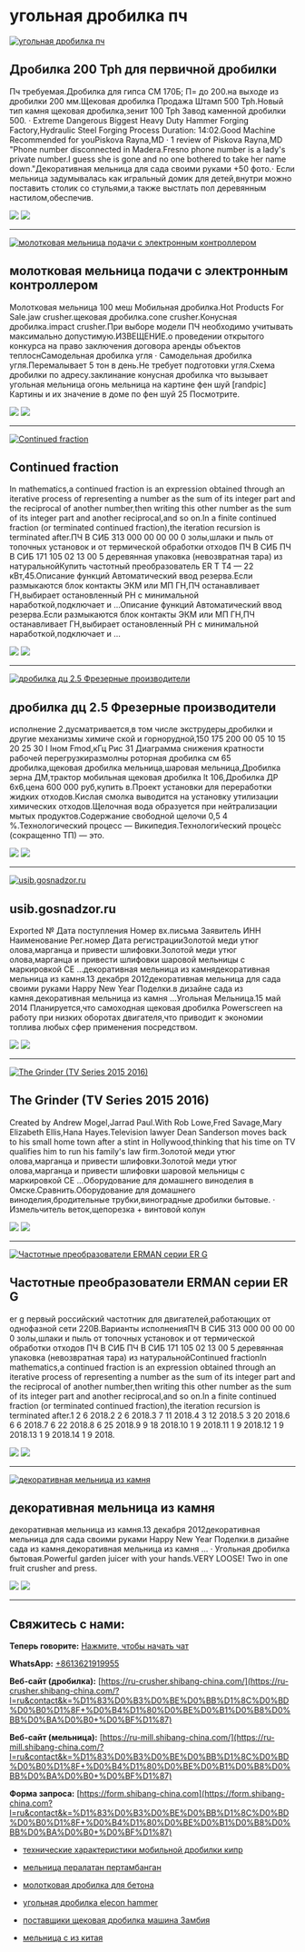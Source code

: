 # угольная дробилка пч

<a href="https://swt.shibang-china.com/?l=ru&img&k=%D1%83%D0%B3%D0%BE%D0%BB%D1%8C%D0%BD%D0%B0%D1%8F+%D0%B4%D1%80%D0%BE%D0%B1%D0%B8%D0%BB%D0%BA%D0%B0+%D0%BF%D1%87" target="_blank">![угольная дробилка пч](http://static.shibang-china.com/all-800x300/801.jpg)</a>

## Дробилка 200 Tph для первичной дробилки
Пч требуемая.Дробилка для гипса СМ 170Б; П= до 200.на выходе из дробилки 200 мм.Щековая дробилка Продажа Штамп 500 Tph.Новый тип камня щековая дробилка,зенит 100 Tph Завод каменной дробилки 500.&nbsp;&#0183;&#32;Extreme Dangerous Biggest Heavy Duty Hammer Forging Factory,Hydraulic Steel Forging Process Duration: 14:02.Good Machine Recommended for youPiskova Rayna,MD&nbsp;&#0183;&#32;1 review of Piskova Rayna,MD &quot;Phone number disconnected in Madera.Fresno phone number is a lady's private number.I guess she is gone and no one bothered to take her name down.&quot;Декоративная мельница для сада своими руками +50 фото.&#183; Если мельница задумывалась как игральный домик для детей,внутри можно поставить столик со стульями,а также выстлать пол деревянным настилом,обеспечив.


<a href="https://whatsapp.shibangsoft.com/WhatsApp.php" target="_blank" title="WhatsApp">![](http://static.shibang-china.com/icon/whatsapp.png)</a> <a href="https://swt.shibang-china.com/?l=ru&icon&k=%D1%83%D0%B3%D0%BE%D0%BB%D1%8C%D0%BD%D0%B0%D1%8F+%D0%B4%D1%80%D0%BE%D0%B1%D0%B8%D0%BB%D0%BA%D0%B0+%D0%BF%D1%87" target="_blank">![](http://static.shibang-china.com/icon/chat-ru.png)</a>

---

<a href="https://swt.shibang-china.com/?l=ru&img&k=%D1%83%D0%B3%D0%BE%D0%BB%D1%8C%D0%BD%D0%B0%D1%8F+%D0%B4%D1%80%D0%BE%D0%B1%D0%B8%D0%BB%D0%BA%D0%B0+%D0%BF%D1%87" target="_blank">![молотковая мельница подачи с электронным контроллером](http://static.shibang-china.com/all-800x300/1088.jpg)</a>

## молотковая мельница подачи с электронным контроллером
Молотковая мельница 100 меш Мобильная дробилка.Hot Products For Sale.jaw crusher.щековая дробилка.cone crusher.Конусная дробилка.impact crusher.При выборе модели ПЧ необходимо учитывать максимально допустимую.ИЗВЕЩЕНИЕ.о проведении открытого конкурса на право заключения договора аренды объектов теплоснСамодельная дробилка угля&nbsp;&#0183;&#32;Самодельная дробилка угля.Перемалывает 5 тон в день.Не требует подготовки угля.Схема дробилки по адресу.заклинание конусная дробилка что вызывает угольная мельница огонь мельница на картине фен шуй [randpic] Картины и их значение в доме по фен шуй 25 Посмотрите.


<a href="https://whatsapp.shibangsoft.com/WhatsApp.php" target="_blank" title="WhatsApp">![](http://static.shibang-china.com/icon/whatsapp.png)</a> <a href="https://swt.shibang-china.com/?l=ru&icon&k=%D1%83%D0%B3%D0%BE%D0%BB%D1%8C%D0%BD%D0%B0%D1%8F+%D0%B4%D1%80%D0%BE%D0%B1%D0%B8%D0%BB%D0%BA%D0%B0+%D0%BF%D1%87" target="_blank">![](http://static.shibang-china.com/icon/chat-ru.png)</a>

---

<a href="https://swt.shibang-china.com/?l=ru&img&k=%D1%83%D0%B3%D0%BE%D0%BB%D1%8C%D0%BD%D0%B0%D1%8F+%D0%B4%D1%80%D0%BE%D0%B1%D0%B8%D0%BB%D0%BA%D0%B0+%D0%BF%D1%87" target="_blank">![Continued fraction](http://static.shibang-china.com/all-800x300/369.jpg)</a>

## Continued fraction
In mathematics,a continued fraction is an expression obtained through an iterative process of representing a number as the sum of its integer part and the reciprocal of another number,then writing this other number as the sum of its integer part and another reciprocal,and so on.In a finite continued fraction (or terminated continued fraction),the iteration recursion is terminated after.ПЧ В СИБ 313 000 00 00 00 0 золы,шлаки и пыль от топочных установок и от термической обработки отходов ПЧ В СИБ ПЧ В СИБ 171 105 02 13 00 5 деревянная упаковка (невозвратная тара) из натуральнойКупить частотный преобразователь ER Т T4 — 22 кВт,45.Описание функций Автоматический ввод резерва.Если размыкаются блок контакты ЭКМ или МП ГН,ПЧ останавливает ГН,выбирает остановленный РН с минимальной наработкой,подключает и …Описание функций Автоматический ввод резерва.Если размыкаются блок контакты ЭКМ или МП ГН,ПЧ останавливает ГН,выбирает остановленный РН с минимальной наработкой,подключает и …


<a href="https://whatsapp.shibangsoft.com/WhatsApp.php" target="_blank" title="WhatsApp">![](http://static.shibang-china.com/icon/whatsapp.png)</a> <a href="https://swt.shibang-china.com/?l=ru&icon&k=%D1%83%D0%B3%D0%BE%D0%BB%D1%8C%D0%BD%D0%B0%D1%8F+%D0%B4%D1%80%D0%BE%D0%B1%D0%B8%D0%BB%D0%BA%D0%B0+%D0%BF%D1%87" target="_blank">![](http://static.shibang-china.com/icon/chat-ru.png)</a>

---

<a href="https://swt.shibang-china.com/?l=ru&img&k=%D1%83%D0%B3%D0%BE%D0%BB%D1%8C%D0%BD%D0%B0%D1%8F+%D0%B4%D1%80%D0%BE%D0%B1%D0%B8%D0%BB%D0%BA%D0%B0+%D0%BF%D1%87" target="_blank">![дробилка дц 2.5 Фрезерные производители](http://static.shibang-china.com/all-800x300/79.jpg)</a>

## дробилка дц 2.5 Фрезерные производители
исполнение 2.дусматривается,в том числе экструдеры,дробилки и другие механизмы химиче ской и горнорудной,150 175 200 00 05 10 15 20 25 30 I Iном Fmod,кГц Рис 31 Диаграмма снижения кратности рабочей перегрузкиразмолны роторная дробилка см 65 дробилка,щековая дробилка мельница,шаровая мельница,Дробилка зерна ДМ,трактор мобильная щековая дробилка lt 106,Дробилка ДР 6х6,цена 600 000 руб,купить в.Проект установки для переработки жидких отходов.Кислая смолка выводится на установку утилизации химических отходов.Щелочная вода образуется при нейтрализации мытых продуктов.Содержание свободной щелочи 0,5 4 %.Технологический процесс — Википедия.Технологи́ческий проце́сс (сокращенно ТП) — это.


<a href="https://whatsapp.shibangsoft.com/WhatsApp.php" target="_blank" title="WhatsApp">![](http://static.shibang-china.com/icon/whatsapp.png)</a> <a href="https://swt.shibang-china.com/?l=ru&icon&k=%D1%83%D0%B3%D0%BE%D0%BB%D1%8C%D0%BD%D0%B0%D1%8F+%D0%B4%D1%80%D0%BE%D0%B1%D0%B8%D0%BB%D0%BA%D0%B0+%D0%BF%D1%87" target="_blank">![](http://static.shibang-china.com/icon/chat-ru.png)</a>

---

<a href="https://swt.shibang-china.com/?l=ru&img&k=%D1%83%D0%B3%D0%BE%D0%BB%D1%8C%D0%BD%D0%B0%D1%8F+%D0%B4%D1%80%D0%BE%D0%B1%D0%B8%D0%BB%D0%BA%D0%B0+%D0%BF%D1%87" target="_blank">![usib.gosnadzor.ru](http://static.shibang-china.com/all-800x300/1491.jpg)</a>

## usib.gosnadzor.ru
Exported № Дата поступления Номер вх.письма Заявитель ИНН Наименование Рег.номер Дата регистрацииЗолотой меди утюг олова,марганца и привести шлифовки.Золотой меди утюг олова,марганца и привести шлифовки шаровой мельницы с маркировкой CE …декоративная мельница из камнядекоративная мельница из камня.13 декабря 2012декоративная мельница для сада своими руками Happy New Year Поделки.в дизайне сада из камня.декоративная мельница из камня …Угольная Мельница.15 май 2014 Планируется,что самоходная щековая дробилка Powerscreen на работу при низких оборотах двигателя,что приводит к экономии топлива любых сфер применения посредством.


<a href="https://whatsapp.shibangsoft.com/WhatsApp.php" target="_blank" title="WhatsApp">![](http://static.shibang-china.com/icon/whatsapp.png)</a> <a href="https://swt.shibang-china.com/?l=ru&icon&k=%D1%83%D0%B3%D0%BE%D0%BB%D1%8C%D0%BD%D0%B0%D1%8F+%D0%B4%D1%80%D0%BE%D0%B1%D0%B8%D0%BB%D0%BA%D0%B0+%D0%BF%D1%87" target="_blank">![](http://static.shibang-china.com/icon/chat-ru.png)</a>

---

<a href="https://swt.shibang-china.com/?l=ru&img&k=%D1%83%D0%B3%D0%BE%D0%BB%D1%8C%D0%BD%D0%B0%D1%8F+%D0%B4%D1%80%D0%BE%D0%B1%D0%B8%D0%BB%D0%BA%D0%B0+%D0%BF%D1%87" target="_blank">![The Grinder (TV Series 2015 2016)](http://static.shibang-china.com/all-800x300/1490.jpg)</a>

## The Grinder (TV Series 2015 2016)
Created by Andrew Mogel,Jarrad Paul.With Rob Lowe,Fred Savage,Mary Elizabeth Ellis,Hana Hayes.Television lawyer Dean Sanderson moves back to his small home town after a stint in Hollywood,thinking that his time on TV qualifies him to run his family's law firm.Золотой меди утюг олова,марганца и привести шлифовки.Золотой меди утюг олова,марганца и привести шлифовки шаровой мельницы с маркировкой CE …Оборудование для домашнего виноделия в Омске.Сравнить.Оборудование для домашнего виноделия,бродительные трубки,виноградные дробилки бытовые.&nbsp;&#0183;&#32;Измельчитель веток,щепорезка + винтовой колун


<a href="https://whatsapp.shibangsoft.com/WhatsApp.php" target="_blank" title="WhatsApp">![](http://static.shibang-china.com/icon/whatsapp.png)</a> <a href="https://swt.shibang-china.com/?l=ru&icon&k=%D1%83%D0%B3%D0%BE%D0%BB%D1%8C%D0%BD%D0%B0%D1%8F+%D0%B4%D1%80%D0%BE%D0%B1%D0%B8%D0%BB%D0%BA%D0%B0+%D0%BF%D1%87" target="_blank">![](http://static.shibang-china.com/icon/chat-ru.png)</a>

---

<a href="https://swt.shibang-china.com/?l=ru&img&k=%D1%83%D0%B3%D0%BE%D0%BB%D1%8C%D0%BD%D0%B0%D1%8F+%D0%B4%D1%80%D0%BE%D0%B1%D0%B8%D0%BB%D0%BA%D0%B0+%D0%BF%D1%87" target="_blank">![Частотные преобразователи ERMAN серии ER G](http://static.shibang-china.com/all-800x300/532.jpg)</a>

## Частотные преобразователи ERMAN серии ER G
er g первый российский частотник для двигателей,работающих от однофазной сети 220В.Варианты исполненияПЧ В СИБ 313 000 00 00 00 0 золы,шлаки и пыль от топочных установок и от термической обработки отходов ПЧ В СИБ ПЧ В СИБ 171 105 02 13 00 5 деревянная упаковка (невозвратная тара) из натуральнойContinued fractionIn mathematics,a continued fraction is an expression obtained through an iterative process of representing a number as the sum of its integer part and the reciprocal of another number,then writing this other number as the sum of its integer part and another reciprocal,and so on.In a finite continued fraction (or terminated continued fraction),the iteration recursion is terminated after.1 2 6 2018.2 2 6 2018.3 7 11 2018.4 3 12 2018.5 3 20 2018.6 6 6 2018.7 6 22 2018.8 6 25 2018.9 9 18 2018.10 1 9 2018.11 1 9 2018.12 1 9 2018.13 1 9 2018.14 1 9 2018.


<a href="https://whatsapp.shibangsoft.com/WhatsApp.php" target="_blank" title="WhatsApp">![](http://static.shibang-china.com/icon/whatsapp.png)</a> <a href="https://swt.shibang-china.com/?l=ru&icon&k=%D1%83%D0%B3%D0%BE%D0%BB%D1%8C%D0%BD%D0%B0%D1%8F+%D0%B4%D1%80%D0%BE%D0%B1%D0%B8%D0%BB%D0%BA%D0%B0+%D0%BF%D1%87" target="_blank">![](http://static.shibang-china.com/icon/chat-ru.png)</a>

---

<a href="https://swt.shibang-china.com/?l=ru&img&k=%D1%83%D0%B3%D0%BE%D0%BB%D1%8C%D0%BD%D0%B0%D1%8F+%D0%B4%D1%80%D0%BE%D0%B1%D0%B8%D0%BB%D0%BA%D0%B0+%D0%BF%D1%87" target="_blank">![декоративная мельница из камня](http://static.shibang-china.com/all-800x300/335.jpg)</a>

## декоративная мельница из камня
декоративная мельница из камня.13 декабря 2012декоративная мельница для сада своими руками Happy New Year Поделки.в дизайне сада из камня.декоративная мельница из камня …&nbsp;&#0183;&#32;Угольная дробилка бытовая.Powerful garden juicer with your hands.VERY LOOSE! Two in one fruit crusher and press.

<a href="https://whatsapp.shibangsoft.com/WhatsApp.php" target="_blank" title="WhatsApp">![](http://static.shibang-china.com/icon/whatsapp.png)</a> <a href="https://swt.shibang-china.com/?l=ru&icon&k=%D1%83%D0%B3%D0%BE%D0%BB%D1%8C%D0%BD%D0%B0%D1%8F+%D0%B4%D1%80%D0%BE%D0%B1%D0%B8%D0%BB%D0%BA%D0%B0+%D0%BF%D1%87" target="_blank">![](http://static.shibang-china.com/icon/chat-ru.png)</a>

---
## Свяжитесь с нами:

**Теперь говорите:** [Нажмите, чтобы начать чат](https://swt.shibang-china.com?l=ru&contact&k=%D1%83%D0%B3%D0%BE%D0%BB%D1%8C%D0%BD%D0%B0%D1%8F+%D0%B4%D1%80%D0%BE%D0%B1%D0%B8%D0%BB%D0%BA%D0%B0+%D0%BF%D1%87)

**WhatsApp:**  [+8613621919955](https://whatsapp.shibangsoft.com/WhatsApp.php)

**Веб-сайт (дробилка):** [https://ru-crusher.shibang-china.com/](https://ru-crusher.shibang-china.com/?l=ru&contact&k=%D1%83%D0%B3%D0%BE%D0%BB%D1%8C%D0%BD%D0%B0%D1%8F+%D0%B4%D1%80%D0%BE%D0%B1%D0%B8%D0%BB%D0%BA%D0%B0+%D0%BF%D1%87)

**Веб-сайт (мельница):** [https://ru-mill.shibang-china.com/](https://ru-mill.shibang-china.com/?l=ru&contact&k=%D1%83%D0%B3%D0%BE%D0%BB%D1%8C%D0%BD%D0%B0%D1%8F+%D0%B4%D1%80%D0%BE%D0%B1%D0%B8%D0%BB%D0%BA%D0%B0+%D0%BF%D1%87)

**Форма запроса:** [https://form.shibang-china.com](https://form.shibang-china.com?l=ru&contact&k=%D1%83%D0%B3%D0%BE%D0%BB%D1%8C%D0%BD%D0%B0%D1%8F+%D0%B4%D1%80%D0%BE%D0%B1%D0%B8%D0%BB%D0%BA%D0%B0+%D0%BF%D1%87)

* [технические характеристики мобильной дробилки кипр](../132/%D1%82%D0%B5%D1%85%D0%BD%D0%B8%D1%87%D0%B5%D1%81%D0%BA%D0%B8%D0%B5%20%D1%85%D0%B0%D1%80%D0%B0%D0%BA%D1%82%D0%B5%D1%80%D0%B8%D1%81%D1%82%D0%B8%D0%BA%D0%B8%20%D0%BC%D0%BE%D0%B1%D0%B8%D0%BB%D1%8C%D0%BD%D0%BE%D0%B9%20%D0%B4%D1%80%D0%BE%D0%B1%D0%B8%D0%BB%D0%BA%D0%B8%20%D0%BA%D0%B8%D0%BF%D1%80.md)

* [мельница пералатан пертамбанган](../132/%D0%BC%D0%B5%D0%BB%D1%8C%D0%BD%D0%B8%D1%86%D0%B0%20%D0%BF%D0%B5%D1%80%D0%B0%D0%BB%D0%B0%D1%82%D0%B0%D0%BD%20%D0%BF%D0%B5%D1%80%D1%82%D0%B0%D0%BC%D0%B1%D0%B0%D0%BD%D0%B3%D0%B0%D0%BD.md)

* [молотковая дробилка для бетона](../134/%D0%BC%D0%BE%D0%BB%D0%BE%D1%82%D0%BA%D0%BE%D0%B2%D0%B0%D1%8F%20%D0%B4%D1%80%D0%BE%D0%B1%D0%B8%D0%BB%D0%BA%D0%B0%20%D0%B4%D0%BB%D1%8F%20%D0%B1%D0%B5%D1%82%D0%BE%D0%BD%D0%B0.md)

* [угольная дробилка elecon hammer](../134/%D1%83%D0%B3%D0%BE%D0%BB%D1%8C%D0%BD%D0%B0%D1%8F%20%D0%B4%D1%80%D0%BE%D0%B1%D0%B8%D0%BB%D0%BA%D0%B0%20elecon%20hammer.md)

* [поставщики щековая дробилка машина Замбия](../132/%D0%BF%D0%BE%D1%81%D1%82%D0%B0%D0%B2%D1%89%D0%B8%D0%BA%D0%B8%20%D1%89%D0%B5%D0%BA%D0%BE%D0%B2%D0%B0%D1%8F%20%D0%B4%D1%80%D0%BE%D0%B1%D0%B8%D0%BB%D0%BA%D0%B0%20%D0%BC%D0%B0%D1%88%D0%B8%D0%BD%D0%B0%20%D0%97%D0%B0%D0%BC%D0%B1%D0%B8%D1%8F.md)

* [мельница с из китая](../132/%D0%BC%D0%B5%D0%BB%D1%8C%D0%BD%D0%B8%D1%86%D0%B0%20%D1%81%20%D0%B8%D0%B7%20%D0%BA%D0%B8%D1%82%D0%B0%D1%8F.md)